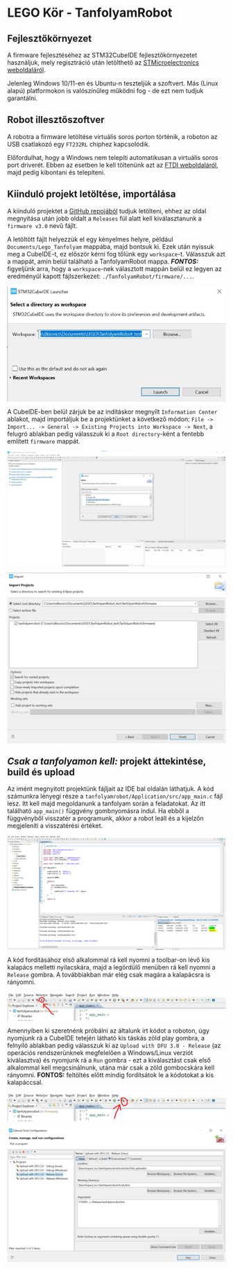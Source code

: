 # LEGO Kör - TanfolyamRobot

## Fejlesztőkörnyezet

A firmware fejlesztéséhez az STM32CubeIDE fejlesztőkörnyezetet használjuk, mely regisztráció után letölthető az [STMicroelectronics weboldaláról](https://www.st.com/en/development-tools/stm32cubeide.html).

Jelenleg Windows 10/11-en és Ubuntu-n teszteljük a szoftvert. Más (Linux alapú) platformokon is valószínűleg működni fog - de ezt nem tudjuk garantálni.

## Robot illesztőszoftver

A robotra a firmware letöltése virtuális soros porton történik, a roboton az USB csatlakozó egy `FT232RL` chiphez kapcsolódik.

Előfordulhat, hogy a Windows nem telepíti automatikusan a virtuális soros port driverét. Ebben az esetben le kell töltenünk azt az [FTDI weboldaláról](https://ftdichip.com/wp-content/uploads/2021/08/CDM212364_Setup.zip), majd pedig kibontani és telepíteni.

## Kiinduló projekt letöltése, importálása

A kiinduló projektet a [GitHub repojából](https://github.com/legokor/TanfolyamRobot) tudjuk letölteni, ehhez az oldal megnyitása után jobb oldalt a `Releases` fül alatt kell kiválasztanunk a `firmware v3.0` nevű fájlt.

A letöltött fájlt helyezzük el egy kényelmes helyre, például `Documents/Lego_Tanfolyam` mappába, majd bontsuk ki. Ezek után nyissuk meg a CubeIDE-t, ez először kérni fog tőlünk egy `workspace`-t. Válasszuk azt a mappát, amin belül található a TanfolyamRobot mappa. ***FONTOS:*** figyeljünk arra, hogy a `workspace`-nek választott mappán belül ez legyen az eredményül kapott fájlszerkezet: `./TanfolyamRobot/firmware/...`.

<p align="center"><img src="docs/img/workspace.jpg" align=center></p>

A CubeIDE-ben belül zárjuk be az indításkor megnyílt `Information Center` ablakot, majd importáljuk be a projektünket a következő módon: `File -> Import... -> General -> Existing Projects into Workspace -> Next`, a felugró ablakban pedig válasszuk ki a `Root directory`-ként a fentebb említett `firmware` mappát.

<p align="center"><img src="docs/img/project_import.jpg" align=center></p>
<p align="center"><img src="docs/img/project_location.jpg" align=center></p>

## *Csak a tanfolyamon kell:* projekt áttekintése, build és upload

Az imént megnyitott projektünk fájljait az IDE bal oldalán láthatjuk. A kód számunkra lényegi része a `tanfolyamrobot/Application/src/app_main.c` fájl lesz. Itt kell majd megoldanunk a tanfolyam során a feladatokat. Az itt található `app_main()` függvény gombnyomásra indul. Ha ebből a függvényből visszatér a programunk, akkor a robot leáll és a kijelzőn megjeleníti a visszatérési értéket.

<p align="center"><img src="docs/img/app_c.png" align=center></p>

A kód fordításához első alkalommal rá kell nyomni a toolbar-on lévő kis kalapács melletti nyilacskára, majd a legördülő menüben rá kell nyomni a `Release` gombra. A továbbiakban már elég csak magára a kalapácsra is rányomni.

<p align="center"><img src="docs/img/build.png" align=center></p>

Amennyiben ki szeretnénk próbálni az általunk írt kódot a roboton, úgy nyomjunk rá a CubeIDE tetején látható kis táskás zöld play gombra, a felnyíló ablakban pedig válasszuk ki az `Upload with DFU 3.0 - Release` (az operációs rendszerünknek megfelelően a Windows/Linux verziót kiválasztva) és nyomjunk rá a `Run` gombra - ezt a kiválasztást csak első alkalommal kell megcsinálnunk, utána már csak a zöld gombocskára kell rányomni. **FONTOS:** feltöltés előtt mindig fordítsátok le a kódotokat a kis kalapáccsal.

<p align="center"><img src="docs/img/upload.png" align=center></p>
<p align="center"><img src="docs/img/launch_config.png" align=center></p>



